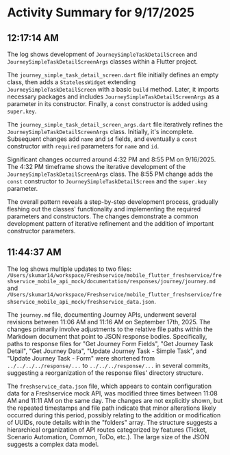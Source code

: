# Activity Summary for 9/17/2025

## 12:17:14 AM
The log shows development of `JourneySimpleTaskDetailScreen` and `JourneySimpleTaskDetailScreenArgs` classes within a Flutter project.

The `journey_simple_task_detail_screen.dart` file initially defines an empty class, then adds a `StatelessWidget` extending `JourneySimpleTaskDetailScreen` with a basic `build` method. Later, it imports necessary packages and includes `JourneySimpleTaskDetailScreenArgs` as a parameter in its constructor. Finally, a `const` constructor is added using `super.key`.

The `journey_simple_task_detail_screen_args.dart` file iteratively refines the  `JourneySimpleTaskDetailScreenArgs` class.  Initially, it's incomplete.  Subsequent changes add `name` and `id` fields,  and eventually a `const` constructor with `required` parameters for  `name` and `id`.

Significant changes occurred around 4:32 PM and 8:55 PM on 9/16/2025. The 4:32 PM timeframe shows the iterative development of the `JourneySimpleTaskDetailScreenArgs` class.  The 8:55 PM change adds the `const` constructor to `JourneySimpleTaskDetailScreen` and the `super.key` parameter.

The overall pattern reveals a step-by-step development process, gradually fleshing out the classes' functionality and implementing the required parameters and constructors.  The changes demonstrate a common development pattern of iterative refinement and the addition of important constructor parameters.


## 11:44:37 AM
The log shows multiple updates to two files: `/Users/skumar14/workspace/Freshservice/mobile_flutter_freshservice/freshservice_mobile_api_mock/documentation/responses/journey/journey.md` and `/Users/skumar14/workspace/Freshservice/mobile_flutter_freshservice/freshservice_mobile_api_mock/freshservice_data.json`.

The `journey.md` file, documenting Journey APIs, underwent several revisions between 11:06 AM and 11:16 AM on September 17th, 2025.  The changes primarily involve adjustments to the relative file paths within the Markdown document that point to JSON response bodies. Specifically, paths to response files for "Get Journey Form Fields", "Get Journey Task Detail", "Get Journey Data", "Update Journey Task - Simple Task", and "Update Journey Task - Form" were shortened from `../../../../response/...` to `../../../response/...` in several commits, suggesting a reorganization of the response files' directory structure.


The `freshservice_data.json` file, which appears to contain configuration data for a Freshservice mock API, was modified three times between 11:08 AM and 11:11 AM on the same day.  The changes are not explicitly shown, but the repeated timestamps and file path indicate that minor alterations likely occurred during this period, possibly relating to the addition or modification of UUIDs, route details within the "folders" array.  The structure suggests a hierarchical organization of API routes categorized by features (Ticket, Scenario Automation, Common, ToDo, etc.). The large size of the JSON suggests a complex data model.
